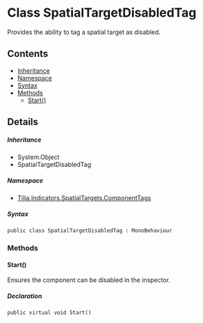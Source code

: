 # Class SpatialTargetDisabledTag

Provides the ability to tag a spatial target as disabled.

## Contents

* [Inheritance]
* [Namespace]
* [Syntax]
* [Methods]
  * [Start()]

## Details

##### Inheritance

* System.Object
* SpatialTargetDisabledTag

##### Namespace

* [Tilia.Indicators.SpatialTargets.ComponentTags]

##### Syntax

```
public class SpatialTargetDisabledTag : MonoBehaviour
```

### Methods

#### Start()

Ensures the component can be disabled in the inspector.

##### Declaration

```
public virtual void Start()
```

[Tilia.Indicators.SpatialTargets.ComponentTags]: README.md
[Inheritance]: #Inheritance
[Namespace]: #Namespace
[Syntax]: #Syntax
[Methods]: #Methods
[Start()]: #Start
